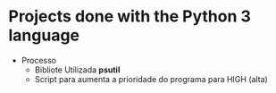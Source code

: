 # Projects done with the Python 3 language

- Processo
	- Bibliote Utilizada **psutil**
	- Script para aumenta a prioridade do programa para HIGH (alta)